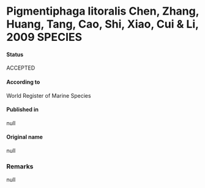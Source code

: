 # Pigmentiphaga litoralis Chen, Zhang, Huang, Tang, Cao, Shi, Xiao, Cui & Li, 2009 SPECIES

#### Status
ACCEPTED

#### According to
World Register of Marine Species

#### Published in
null

#### Original name
null

### Remarks
null